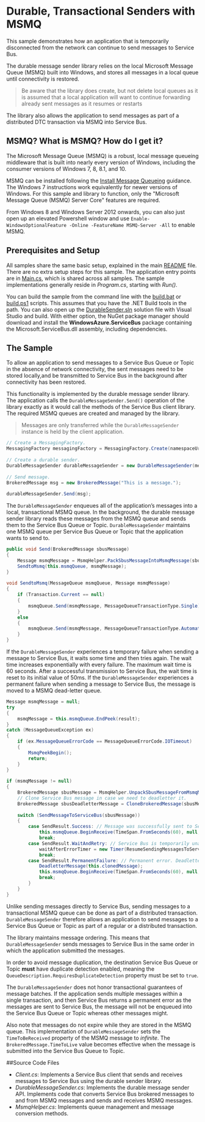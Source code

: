 # Durable, Transactional Senders with MSMQ

This sample demonstrates how an application that is temporarily disconnected from the network can continue to send messages to Service Bus.
 
The durable message sender library relies on the local Microsoft Message Queue (MSMQ) built into Windows, and stores all messages in a 
local queue until connectivity is restored. 

> Be aware that the library does create, but not delete local queues as it is assumed that a local application 
> will want to continue forwarding already sent messages as it resumes or restarts 

The library also allows the application to send messages as part of a distributed DTC transaction via MSMQ into Service Bus.


## MSMQ? What is MSMQ? How do I get it?

The Microsoft Message Queue (MSMQ) is a robust, local message queueing middleware that is built into nearly every version of Windows,
including the consumer versions of Windows 7, 8, 8.1, and 10. 

MSMQ can be installed following the [Install Message Queueing](https://technet.microsoft.com/library/cc730960.aspx) guidance. 
The Windows 7 instructions work equivalently for newer versions of Windows. For this sample and library to function, only the 
"Microsoft Message Queue (MSMQ) Server Core" features are required.   

From Windows 8 and Windows Server 2012 onwards, you can also just open up an elevated Powershell window and 
use ```Enable-WindowsOptionalFeature -Online -FeatureName MSMQ-Server -All``` to enable MSMQ.     


## Prerequisites and Setup

All samples share the same basic setup, explained in the main [README](../README.md) file. There are no extra setup steps for this sample.
The application entry points are in [Main.cs](../common/Main.md), which is shared across all samples. The sample implementations generally
reside in *Program.cs*, starting with *Run()*.

You can build the sample from the command line with the [build.bat](build.bat) or [build.ps1](build.ps1) scripts. This assumes that you
have the .NET Build tools in the path. You can also open up the [DurableSender.sln](DurableSender.sln) solution file with Visual Studio and build.
With either option, the NuGet package manager should download and install the **WindowsAzure.ServiceBus** package containing the
Microsoft.ServiceBus.dll assembly, including dependencies.

## The Sample

To allow an application to send messages to a Service Bus Queue or Topic in the absence of network connectivity, 
the sent messages need to be stored locally,and be transmitted to Service Bus in the background after connectivity has been 
restored. 

This functionality is implemented by the durable message sender library. The application calls the ```DurableMessageSender.Send()``` 
operation of the library exactly as it would call the methods of the Service Bus client library. The required MSMQ queues are created 
and managed by the library.  

> Messages are only transferred while the ```DurableMessageSender``` instance is held by the client application. 


```C#
// Create a MessagingFactory. 
MessagingFactory messagingFactory = MessagingFactory.Create(namespaceUri, tokenProvider); 
 
// Create a durable sender. 
DurableMessageSender durableMessageSender = new DurableMessageSender(messagingFactory, queueName); 
 
// Send message. 
BrokeredMessage msg = new BrokeredMessage("This is a message."); 
 
durableMessageSender.Send(msg);
```
 
The ```DurableMessageSender``` enqueues all of the application’s messages into a local, transactional MSMQ queue. In the 
background, the durable message sender library reads these messages from the MSMQ queue and sends them to the Service Bus 
Queue or Topic. ```DurableMessageSender``` maintains one MSMQ queue per Service Bus Queue or Topic that the application 
wants to send to.

```C#
public void Send(BrokeredMessage sbusMessage) 
{ 
    Message msmqMessage = MsmqHelper.PackSbusMessageIntoMsmqMessage(sbusMessage); 
    SendtoMsmq(this.msmqQueue, msmqMessage); 
} 
 
void SendtoMsmq(MessageQueue msmqQueue, Message msmqMessage) 
{ 
    if (Transaction.Current == null) 
    { 
        msmqQueue.Send(msmqMessage, MessageQueueTransactionType.Single); 
    } 
    else 
    { 
        msmqQueue.Send(msmqMessage, MessageQueueTransactionType.Automatic); 
    } 
} 
``` 
 

If the ```DurableMessageSender``` experiences a temporary failure when sending a message to Service Bus, it waits some time and 
then tries again. The wait time increases exponentially with every failure. The maximum wait time is 60 seconds. After a successful 
transmission to Service Bus, the wait time is reset to its initial value of 50ms. If the ```DurableMessageSender```  experiences 
a permanent failure when sending a message to Service Bus, the message is moved to a MSMQ dead-letter queue.

```C#
Message msmqMessage = null; 
try 
{ 
    msmqMessage = this.msmqQueue.EndPeek(result); 
} 
catch (MessageQueueException ex) 
{ 
    if (ex.MessageQueueErrorCode == MessageQueueErrorCode.IOTimeout) 
    { 
        MsmqPeekBegin(); 
        return; 
    } 
} 
 
if (msmqMessage != null) 
{ 
    BrokeredMessage sbusMessage = MsmqHelper.UnpackSbusMessageFromMsmqMessage(msmqMessage); 
    // Clone Service Bus message in case we need to deadletter it. 
    BrokeredMessage sbusDeadletterMessage = CloneBrokeredMessage(sbusMessage); 
 
    switch (SendMessageToServiceBus(sbusMessage)) 
    { 
        case SendResult.Success: // Message was successfully sent to Service Bus. Remove MSMQ message from MSMQ queue. 
            this.msmqQueue.BeginReceive(TimeSpan.FromSeconds(60), null, MsmqOnReceiveComplete); 
            break; 
        case SendResult.WaitAndRetry: // Service Bus is temporarily unavailable. Wait. 
            waitAfterErrorTimer = new Timer(ResumeSendingMessagesToServiceBus, null, timerWaitTimeInMilliseconds, Timeout.Infinite); 
            break; 
        case SendResult.PermanentFailure: // Permanent error. Deadletter MSMQ message. 
            DeadletterMessage(this.clonedMessage); 
            this.msmqQueue.BeginReceive(TimeSpan.FromSeconds(60), null, MsmqOnReceiveComplete); 
            break; 
        } 
    } 
}
``` 
  

Unlike sending messages directly to Service Bus, sending messages to a transactional MSMQ queue can be done as part of a distributed 
transaction. ```DurableMessageSender``` therefore allows an application to send messages to a Service Bus Queue or Topic as 
part of a regular or a distributed transaction.

The library maintains message ordering. This means that ```DurableMessageSender``` sends messages to Service Bus in the same 
order in which the application submitted the messages.

In order to avoid message duplication, the destination Service Bus Queue or Topic **must** have duplicate detection enabled, 
meaning the ```QueueDescription.RequiresDuplicateDetection``` property must be set to ```true```.

The ```DurableMessageSender``` does not honor transactional guarantees of message batches. If the application sends multiple 
messages within a single transaction, and then Service Bus returns a permanent error as the messages are sent to Service Bus, 
the message will not be enqueued into the Service Bus Queue or Topic whereas other messages might.

Also note that messages do not expire while they are stored in the MSMQ queue. This implementation of ```DurableMessageSender``` 
sets the ```TimeToBeReceived``` property of the MSMQ message to *infinite*. The ```BrokeredMessage.TimeToLive``` value 
becomes effective when the message is submitted into the Service Bus Queue to Topic.  

##Source Code Files
* *Client.cs*: Implements a Service Bus client that sends and receives messages to Service Bus using the durable sender library.
* *DurableMessageSender.cs*: Implements the durable message sender API. Implements code that converts Service Bus brokered messages 
  to and from MSMQ messages and sends and receives MSMQ messages.
* *MsmqHelper.cs*: Implements queue management and message conversion methods.

